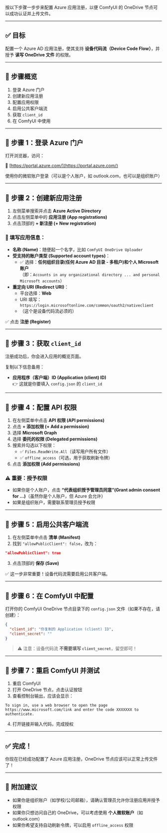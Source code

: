 按以下步骤一步步来配置 Azure 应用注册，以便 ComfyUI 的 OneDrive 节点可以成功认证并上传文件。

---

## ✅ 目标

配置一个 Azure AD 应用注册，使其支持 **设备代码流（Device Code Flow）**，并授予 **读写 OneDrive 文件** 的权限。

---

## 🧭 步骤概览

1. 登录 Azure 门户
2. 创建新应用注册
3. 配置应用权限
4. 启用公共客户端流
5. 获取 `client_id`
6. 在 ComfyUI 中使用

---

## 🔧 步骤 1：登录 Azure 门户

打开浏览器，访问：

🔗 [https://portal.azure.com/](https://portal.azure.com/)

使用你的微软账户登录（可以是个人账户，如 outlook.com，也可以是组织账户）

---

## 🔧 步骤 2：创建新应用注册

1. 左侧菜单搜索并点击 **Azure Active Directory**
2. 点击左侧菜单中的 **应用注册 (App registrations)**
3. 点击顶部的 **+ 新注册 (+ New registration)**

### 📝 填写应用信息：

- **名称 (Name)**：随便起一个名字，比如 `ComfyUI OneDrive Uploader`
- **受支持的账户类型 (Supported account types)**：
  - ✅ 选择：**任何组织目录(任何 Azure AD 目录 - 多租户)和个人 Microsoft 账户**  
    （即：`Accounts in any organizational directory ... and personal Microsoft accounts`）
- **重定向 URI (Redirect URI)**：
  - 平台选择：**Web**
  - URI 填写：`https://login.microsoftonline.com/common/oauth2/nativeclient`
  - （这个是设备代码流必须的）

✅ 点击 **注册 (Register)**

---

## 🔧 步骤 3：获取 `client_id`

注册成功后，你会进入应用的概览页面。

复制以下信息备用：

- **应用程序（客户端）ID (Application (client) ID)**  
  👉 这就是你要填入 `config.json` 的 `client_id`

---

## 🔧 步骤 4：配置 API 权限

1. 在左侧菜单中点击 **API 权限 (API permissions)**
2. 点击 **+ 添加权限 (+ Add a permission)**
3. 选择 **Microsoft Graph**
4. 选择 **委托的权限 (Delegated permissions)**
5. 搜索并勾选以下权限：
   - ✅ `Files.ReadWrite.All`（读写用户所有文件）
   - ✅ `offline_access`（可选，用于获取刷新令牌）
6. 点击 **添加权限 (Add permissions)**

### ⚠️ 重要：授予权限

- 如果你是个人账户，点击 **“代表组织授予管理员同意”(Grant admin consent for ...)**（虽然你是个人账户，但 Azure 会允许）
- 如果是组织账户，需要联系管理员授予权限

---

## 🔧 步骤 5：启用公共客户端流

1. 在左侧菜单中点击 **清单 (Manifest)**
2. 找到 `"allowPublicClient": false`，改为：

```json
"allowPublicClient": true
```

3. 点击顶部的 **保存 (Save)**

✅ 这一步非常重要！设备代码流需要启用公共客户端。

---

## 🔧 步骤 6：在 ComfyUI 中配置

打开你的 ComfyUI OneDrive 节点目录下的 `config.json` 文件（如果不存在，请创建）：

```json
{
  "client_id": "你复制的 Application (client) ID",
  "client_secret": ""
}
```

> ⚠️ 注意：设备代码流 **不需要填写 `client_secret`**，留空即可！

---

## 🔧 步骤 7：重启 ComfyUI 并测试

1. 重启 ComfyUI
2. 打开 OneDrive 节点，点击认证按钮
3. 查看控制台输出，应该会显示：

```
To sign in, use a web browser to open the page https://www.microsoft.com/link and enter the code XXXXXXX to authenticate.
```

4. 打开链接并输入代码，完成授权

---

## ✅ 完成！

你现在已经成功配置了 Azure 应用注册，OneDrive 节点应该可以正常上传文件了！

---

## 🧪 附加建议

- 如果你是组织账户（如学校/公司邮箱），请确认管理员允许你注册应用并授予权限
- 如果你只想访问自己的 OneDrive，可以考虑使用 **个人微软账户**（如 outlook.com）
- 如果你希望支持自动刷新令牌，可以启用 `offline_access` 权限
